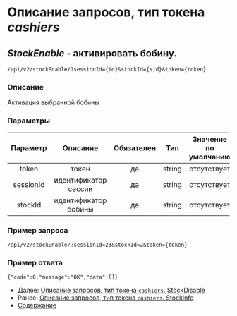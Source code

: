 Описание запросов, тип токена _cashiers_
================================

_StockEnable_ - активировать бобину.
------------------------------------
`/api/v2/stockEnable/?sessionId={id}&stockId={sid}&token={token}`

### Описание
Активация выбранной бобины

### Параметры
| Параметр 	|        Описание       	| Обязателен 	|   Тип  	| Значение по умолчанию 	|
|:--------:	|:---------------------:	|:----------:	|:------:	|:---------------------:	|
|   token  	|         токен         	|     да     	| string 	|      отсутствует      	|
|  sessionId 	| идентификатор сессии |     да     	|   string  	|      отсутствует      	|
|  stockId 	| идентификатор бобины |     да     	|   string  	|      отсутствует      	|

### Пример запроса
`/api/v2/stockEnable/?sessionId=23&stockId=2&token={token}`

### Пример ответа
```
{"code":0,"message":"OK","data":[]}
```

* Далее: [Описание запросов, тип токена `cashiers`. StockDisable](stockDisable)
* Ранее: [Описание запросов, тип токена `cashiers`. StockInfo](stockInfo)
* [Содержание](../index)